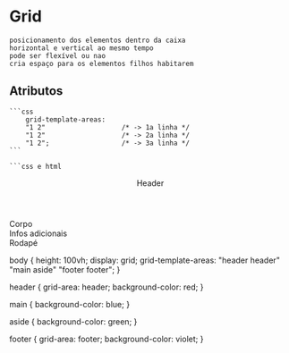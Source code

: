 # Grid
    posicionamento dos elementos dentro da caixa
    horizontal e vertical ao mesmo tempo
    pode ser flexível ou nao
    cria espaço para os elementos filhos habitarem

## Atributos
    ```css
        grid-template-areas:
        "1 2"                   /* -> 1a linha */
        "1 2"                   /* -> 2a linha */
        "1 2";                  /* -> 3a linha */
    ```

    ```css e html

<body>
  
  <header> Header </header>
  <main> Corpo </main>
  <aside> Infos adicionais </aside>
  <footer> Rodapé </footer>

</body>

body {
  height: 100vh;
  display: grid;
  grid-template-areas:
    "header header"
    "main aside"
    "footer footer";
}


header {
  grid-area: header;
  background-color: red;
}

main {
  background-color: blue;
}

aside {
  background-color: green;
}

footer {
  grid-area: footer;
  background-color: violet;
}

```